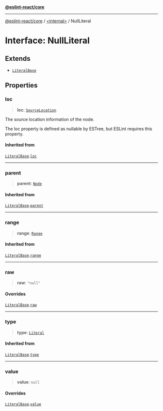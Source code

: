 [**@eslint-react/core**](../../README.md)

***

[@eslint-react/core](../../README.md) / [\<internal\>](../README.md) / NullLiteral

# Interface: NullLiteral

## Extends

- [`LiteralBase`](LiteralBase.md)

## Properties

### loc

> **loc**: [`SourceLocation`](SourceLocation.md)

The source location information of the node.

The loc property is defined as nullable by ESTree, but ESLint requires this property.

#### Inherited from

[`LiteralBase`](LiteralBase.md).[`loc`](LiteralBase.md#loc)

***

### parent

> **parent**: [`Node`](../type-aliases/Node.md)

#### Inherited from

[`LiteralBase`](LiteralBase.md).[`parent`](LiteralBase.md#parent)

***

### range

> **range**: [`Range`](../type-aliases/Range.md)

#### Inherited from

[`LiteralBase`](LiteralBase.md).[`range`](LiteralBase.md#range)

***

### raw

> **raw**: `"null"`

#### Overrides

[`LiteralBase`](LiteralBase.md).[`raw`](LiteralBase.md#raw)

***

### type

> **type**: [`Literal`](../README.md#literal)

#### Inherited from

[`LiteralBase`](LiteralBase.md).[`type`](LiteralBase.md#type)

***

### value

> **value**: `null`

#### Overrides

[`LiteralBase`](LiteralBase.md).[`value`](LiteralBase.md#value)
